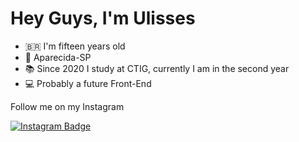 # Hey Guys, I'm Ulisses
  
- 🇧🇷 I'm fifteen years old
- 📍 Aparecida-SP
- 📚 Since 2020 I study at CTIG, currently I am in the second year
- 💻 Probably a future Front-End

Follow me on my Instagram

[![Instagram Badge](https://img.shields.io/badge/-Instagram-slateblue?style=flat-square&logo=Instagram&logoColor=white&link=https://www.instagram.com/jr__ulisses/)](https://www.instagram.com/jr__ulisses/)
